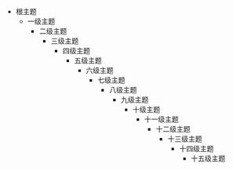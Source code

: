 - 根主题
  - 一级主题
    - 二级主题
      - 三级主题
        - 四级主题
          - 五级主题
            - 六级主题
              - 七级主题
                - 八级主题
                  - 九级主题
                    - 十级主题
                      - 十一级主题
                        - 十二级主题
                          - 十三级主题
                            - 十四级主题
                              - 十五级主题